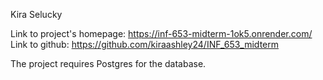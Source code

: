 Kira Selucky

Link to project's homepage: https://inf-653-midterm-1ok5.onrender.com/
Link to github: https://github.com/kiraashley24/INF_653_midterm

The project requires Postgres for the database.